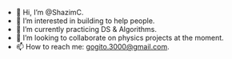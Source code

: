 - 👋 Hi, I’m @ShazimC.
- 👀 I’m interested in building to help people.
- 🌱 I’m currently practicing DS & Algorithms.
- 💞️ I’m looking to collaborate on physics projects at the moment.
- 📫 How to reach me: gogito.3000@gmail.com.

<!---
ShazimC/ShazimC is a ✨ special ✨ repository because its `README.md` (this file) appears on your GitHub profile.
You can click the Preview link to take a look at your changes.
--->
